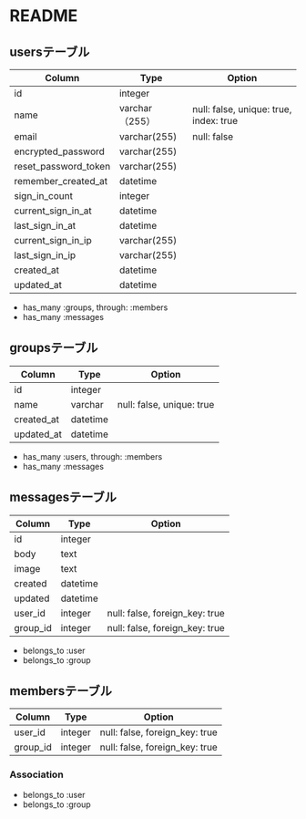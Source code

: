 # README

## usersテーブル
|Column|Type|Option|
|------|----|------|
|id|integer||
|name|varchar（255）|null: false, unique: true, index: true|
|email|varchar(255)|null: false|
|encrypted_password|varchar(255)||
|reset_password_token|varchar(255)||
|remember_created_at|datetime||
|sign_in_count|integer||
|current_sign_in_at|datetime||
|last_sign_in_at|datetime||
|current_sign_in_ip|varchar(255)||
|last_sign_in_ip|varchar(255)||
|created_at|datetime||
|updated_at|datetime||

- has_many :groups, through: :members
- has_many :messages

## groupsテーブル
|Column|Type|Option|
|------|----|------|
|id|integer||
|name|varchar|null: false, unique: true|
|created_at|datetime||
|updated_at|datetime||

- has_many :users, through: :members
- has_many :messages

## messagesテーブル
|Column|Type|Option|
|------|----|------|
|id|integer||
|body|text||
|image|text||
|created|datetime||
|updated|datetime||
|user_id|integer|null: false, foreign_key: true|
|group_id|integer|null: false, foreign_key: true|


- belongs_to :user
- belongs_to :group


## membersテーブル
|Column|Type|Option|
|------|----|------|
|user_id|integer|null: false, foreign_key: true|
|group_id|integer|null: false, foreign_key: true|

### Association
- belongs_to :user
- belongs_to :group


